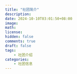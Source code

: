 ```yaml
---
title: "社团简介"
description: 
date: 2024-10-10T03:01:50+08:00
image: 
math: 
license: 
hidden: false
comments: true
draft: false
tags: 
    - 社团介绍
categories:
    - 社团信息
---
```

